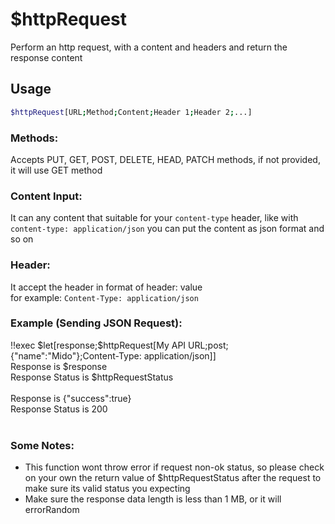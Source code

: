 # $httpRequest

Perform an http request, with a content and headers and return the response content

## Usage

```bash
$httpRequest[URL;Method;Content;Header 1;Header 2;...]
```

### Methods:
Accepts PUT, GET, POST, DELETE, HEAD, PATCH methods, if not provided, it will use GET method

### Content Input:
It can any content that suitable for your `content-type` header, like with `content-type: application/json` you can put the content as json format and so on

### Header:
It accept the header in format of header: value\
for example: `Content-Type: application/json`

### Example (Sending JSON Request):
<discord-messages>
          <discord-message :bot="false" role-color="#ffcc9a" author="Member">
        !!exec $let[response;$httpRequest[My API URL;post;{"name":"Mido"};Content-Type: application/json]]<br>Response is $response<br>Response Status is $httpRequestStatus<br><br>
          </discord-message>
          <discord-message :bot="true" role-color="#0099ff" author="Custom Command" avatar="https://media.discordapp.net/avatars/725721249652670555/781224f90c3b841ba5b40678e032f74a.webp">
        Response is {"success":true}<br>Response Status is 200<br><br>
        </discord-message>
</discord-messages>

### Some Notes:
* This function wont throw error if request non-ok status, so please check on your own the return value of $httpRequestStatus after the request to make sure its valid status you expecting
* Make sure the response data length is less than 1 MB, or it will errorRandom